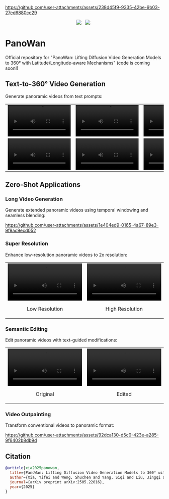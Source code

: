 https://github.com/user-attachments/assets/238d45f9-9335-42be-9b03-27ed6880ce29

<p align="center">
   <a href='https://panowan.variantconst.com'><img src='https://img.shields.io/badge/Project-Page-Green'></a> &nbsp;
   <a href='https://arxiv.org/abs/2505.22016'><img src='https://img.shields.io/badge/arXiv-2505.22016-b31b1b.svg'></a> &nbsp;
</p>

# PanoWan
Official repository for "PanoWan: Lifting Diffusion Video Generation Models to 360° with Latitude/Longitude-aware Mechanisms" (code is coming soon!)

## Text-to-360° Video Generation

Generate panoramic videos from text prompts:

<table>
  <tr>
    <td align="center" valign="top">
      <video src="https://github.com/user-attachments/assets/6453d67b-60ad-42be-9a72-013f1449341a" width="200"></video>
    </td>
    <td align="center" valign="top">
      <video src="https://github.com/user-attachments/assets/a494213c-ca3f-4ff1-93d2-a36df8ad8790" width="200"></video>
    </td>
    <td align="center" valign="top">
      <video src="https://github.com/user-attachments/assets/4614969f-9973-421a-9fc0-4f4222e2b84b" width="200"></video>
    </td>
    <td align="center" valign="top">
      <video src="https://github.com/user-attachments/assets/746e5c19-18ef-4fab-b25b-68521f0dcea9" width="200"></video>
    </td>
  </tr>
  <tr>
    <td align="center" valign="top">
      <video src="https://github.com/user-attachments/assets/92b0c1d9-5005-4cf4-adf2-5042e7bf0abf" width="200"></video>
    </td>
    <td align="center" valign="top">
      <video src="https://github.com/user-attachments/assets/7c040660-4a9e-408f-9490-79fb5f349297" width="200"></video>
    </td>
    <td align="center" valign="top">
      <video src="https://github.com/user-attachments/assets/add58417-e00c-4fae-af6f-2cbfb0b8019b" width="200"></video>
    </td>
    <td align="center" valign="top">
      <video src="https://github.com/user-attachments/assets/96c64c3d-a3f3-4832-94e2-c3c1c6a3edf0" width="200"></video>
    </td>
  </tr>
</table>

## Zero-Shot Applications

### Long Video Generation
Generate extended panoramic videos using temporal windowing and seamless blending:



https://github.com/user-attachments/assets/1e404ed9-0165-4a67-89e3-9f9ac9ecd052



### Super Resolution
Enhance low-resolution panoramic videos to 2x resolution:

<div align="center">
  <table>
    <tr>
      <td width="50%">
        <video src="https://github.com/user-attachments/assets/ccb31e1f-133b-4fbb-86e2-084cf2edce28" width="100%"></video>
        <p align="center">Low Resolution</p>
      </td>
      <td width="50%">
        <video src="https://github.com/user-attachments/assets/d06ad051-9d25-4589-89aa-f15b85894119" width="100%"></video>
        <p align="center">High Resolution</p>
      </td>
    </tr>
  </table>
</div>

### Semantic Editing
Edit panoramic videos with text-guided modifications:

<div align="center">
  <table>
    <tr>
      <td width="50%">
        <video src="https://github.com/user-attachments/assets/951cd6ff-60df-4480-a728-9a3d38568117" width="100%"></video>
        <p align="center">Original</p>
      </td>
      <td width="50%">
        <video src="https://github.com/user-attachments/assets/c0e12443-a479-40eb-aa67-d4874b745fde" width="100%"></video>
        <p align="center">Edited</p>
      </td>
    </tr>
  </table>
</div>

### Video Outpainting
Transform conventional videos to panoramic format:

https://github.com/user-attachments/assets/92dca130-d5c0-423e-a285-9f6402b8db9d

## Citation

```bibtex
@article{xia2025panowan,
  title={PanoWan: Lifting Diffusion Video Generation Models to 360° with Latitude/Longitude-aware Mechanisms},
  author={Xia, Yifei and Weng, Shuchen and Yang, Siqi and Liu, Jingqi and Zhu, Chengxuan and Teng, Minggui and Jia, Zijian and Jiang, Han and Shi, Boxin},
  journal={arXiv preprint arXiv:2505.22016},
  year={2025}
}
```
